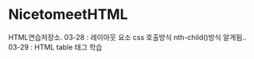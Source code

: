 # NicetomeetHTML<br>
HTML연습저장소.
03-28 : 레이아웃 요소 css 호출방식 nth-child()방식 알게됨..<br>
03-29 : HTML table 태그 학습<br>

